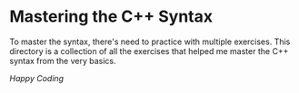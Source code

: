 # Mastering the C++ Syntax
To master the syntax, there's need to practice with multiple exercises.
This directory is a collection of all the exercises that helped me master the C++ syntax from the very basics.

*Happy Coding*